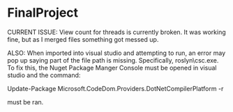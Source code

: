 # FinalProject

CURRENT ISSUE:
View count for threads is currently broken. It was working fine, but as I merged files something got messed up.

ALSO: When imported into visual studio and attempting to run, an error may pop up saying part of the file path is missing. Specifically, roslyn\csc.exe. To fix this, the Nuget Package Manger Console must be opened in visual studio and the command: 

Update-Package Microsoft.CodeDom.Providers.DotNetCompilerPlatform -r

must be ran.

